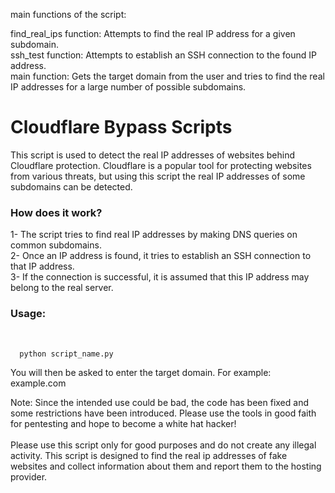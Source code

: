 main functions of the script:

find_real_ips function: Attempts to find the real IP address for a given subdomain.<br>
ssh_test function: Attempts to establish an SSH connection to the found IP address.<br>
main function: Gets the target domain from the user and tries to find the real IP addresses for a large number of possible subdomains.<br>


<h1>Cloudflare Bypass Scripts</h1>
This script is used to detect the real IP addresses of websites behind Cloudflare protection. Cloudflare is a popular tool for protecting websites from various threats, but using this script the real IP addresses of some subdomains can be detected.

<h3>How does it work?</h3>
1- The script tries to find real IP addresses by making DNS queries on common subdomains.<br>
2- Once an IP address is found, it tries to establish an SSH connection to that IP address.<br>
3- If the connection is successful, it is assumed that this IP address may belong to the real server.<br>

<h3>Usage:</h3><br>

      python script_name.py
You will then be asked to enter the target domain. For example: example.com

Note: Since the intended use could be bad, the code has been fixed and some restrictions have been introduced. Please use the tools in good faith for pentesting and hope to become a white hat hacker!<br><br>
Please use this script only for good purposes and do not create any illegal activity. This script is designed to find the real ip addresses of fake websites and collect information about them and report them to the hosting provider.
